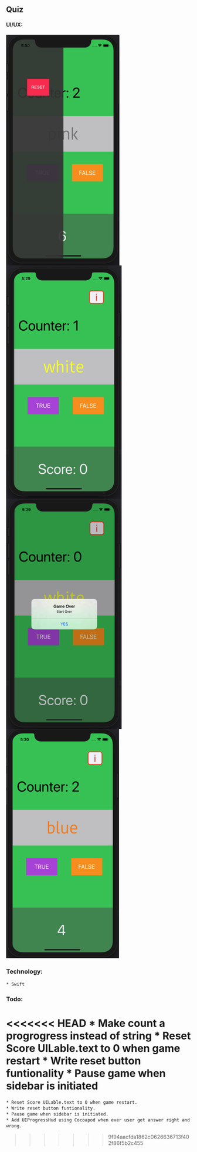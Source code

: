 ##  Quiz

#### UI/UX:

<img src="ui/fourforone.jpeg" align="left">
<img src="ui/one.jpeg" align="center">
<img src="ui/two.jpeg" align="left">
<img src="ui/three.jpeg">


### Technology:
    * Swift



### Todo:
<<<<<<< HEAD
    * Make count a progrogress instead of string 
    * Reset Score UILable.text to 0 when game restart
    * Write reset button funtionality
    * Pause game when sidebar is initiated
=======
    * Reset Score UILable.text to 0 when game restart.
    * Write reset button funtionality.
    * Pause game when sidebar is initiated.
    * Add UIProgressHud using Cocoapod when ever user get answer right and wrong.
>>>>>>> 9f94aacfda1862c0626636713f402f86f5b2c455
    
